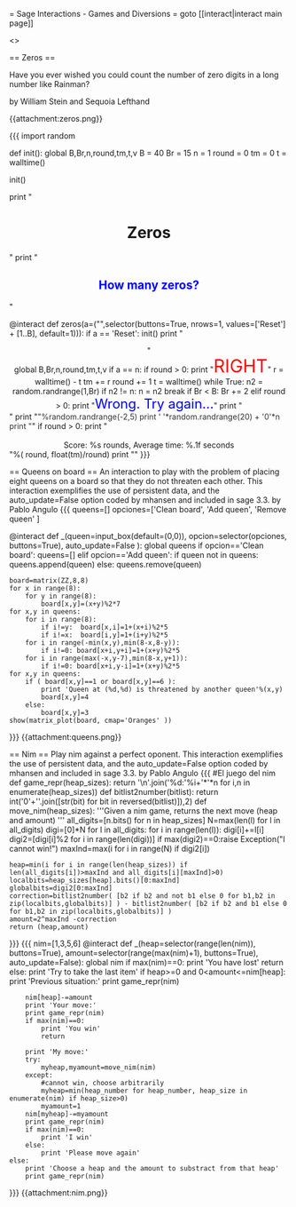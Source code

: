 = Sage Interactions - Games and Diversions =
goto [[interact|interact main page]]


<<TableOfContents>>

== Zeros ==

Have you ever wished you could count the number of zero digits in a long number like Rainman?

by William Stein and Sequoia Lefthand

{{attachment:zeros.png}}

{{{
import random

def init():
    global B,Br,n,round,tm,t,v
    B = 40
    Br = 15
    n = 1
    round = 0
    tm = 0
    t = walltime()
    
    
init()    

print "<html><h1 align=center>Zeros</h1></html>"
print "<html><h2 align=center><font color='blue'>How many zeros?</font></h2></html>"
    
@interact
def zeros(a=("",selector(buttons=True, nrows=1, values=['Reset'] + [1..B], default=1))):
    if a == 'Reset': 
        init()
    print "<html><center>"    
    global B,Br,n,round,tm,t,v
    if a == n:
        if round > 0:
           print "<font size=+3 color='red'>RIGHT</font>"
        r = walltime() - t
        tm += r
        round += 1
        t = walltime()
        while True:
           n2 = random.randrange(1,Br)
           if n2 != n:
               n = n2
               break
        if Br < B:
            Br += 2
    elif round > 0:
        print "<font size=+2 color='blue'>Wrong. Try again...</font>"
    print "</center>"
    print "<font size=+%s color='#333'>"%random.randrange(-2,5)
    print  ' '*random.randrange(20) + '0'*n
    print "</font>"
    if round > 0:
        print "<br><br><center>Score: %s rounds, Average time: %.1f seconds</center>"%(
                 round, float(tm)/round)
    print "</html>"
}}}

== Queens on board ==
An interaction to play with the problem of placing eight queens on a board so that they do not threaten each other. This interaction exemplifies the use of persistent data, and the auto_update=False option coded by mhansen and included in sage 3.3.
by Pablo Angulo
{{{
queens=[]
opciones=['Clean board', 'Add queen', 'Remove queen' ]

@interact
def _(queen=input_box(default=(0,0)), opcion=selector(opciones, buttons=True), auto_update=False ):
    global queens
    if opcion=='Clean board':
        queens=[]
    elif opcion=='Add queen':
        if queen not in queens:
            queens.append(queen)
    else:
        queens.remove(queen)
        
    board=matrix(ZZ,8,8)
    for x in range(8):
        for y in range(8):
            board[x,y]=(x+y)%2*7
    for x,y in queens:
        for i in range(8):
            if i!=y:  board[x,i]=1+(x+i)%2*5
            if i!=x:  board[i,y]=1+(i+y)%2*5
        for i in range(-min(x,y),min(8-x,8-y)):
            if i!=0: board[x+i,y+i]=1+(x+y)%2*5
        for i in range(max(-x,y-7),min(8-x,y+1)):
            if i!=0: board[x+i,y-i]=1+(x+y)%2*5
    for x,y in queens:
        if ( board[x,y]==1 or board[x,y]==6 ):
            print 'Queen at (%d,%d) is threatened by another queen'%(x,y)
            board[x,y]=4  
        else:
            board[x,y]=3
    show(matrix_plot(board, cmap='Oranges' ))
    
}}}
{{attachment:queens.png}}

== Nim ==
Play nim against a perfect oponent. This interaction exemplifies the use of persistent data, and the auto_update=False option coded by mhansen and included in sage 3.3.
by Pablo Angulo
{{{
#El juego del nim
def game_repr(heap_sizes):
    return '\n'.join('%d:'%i+'*'*n for i,n in enumerate(heap_sizes))
def bitlist2number(bitlist):
    return int('0'+''.join([str(bit) for bit in reversed(bitlist)]),2)
def move_nim(heap_sizes):
    '''Given a nim game, returns the next move (heap and amount)
    '''
    all_digits=[n.bits() for n in heap_sizes]
    N=max(len(l) for l in all_digits)
    digi=[0]*N
    for l in all_digits:
        for i in range(len(l)):
            digi[i]+=l[i]
    digi2=[digi[i]%2 for i in range(len(digi))]
    if max(digi2)==0:raise Exception("I cannot win!")
    maxInd=max(i for i in range(N) if digi2[i])
    
    heap=min(i for i in range(len(heap_sizes)) if len(all_digits[i])>maxInd and all_digits[i][maxInd]>0)
    localbits=heap_sizes[heap].bits()[0:maxInd]
    globalbits=digi2[0:maxInd]
    correction=bitlist2number( [b2 if b2 and not b1 else 0 for b1,b2 in zip(localbits,globalbits)] ) - bitlist2number( [b2 if b2 and b1 else 0 for b1,b2 in zip(localbits,globalbits)] )
    amount=2^maxInd -correction
    return (heap,amount)
}}}
{{{
nim=[1,3,5,6]
@interact
def _(heap=selector(range(len(nim)), buttons=True),
      amount=selector(range(max(nim)+1), buttons=True),
      auto_update=False):
    global nim
    if max(nim)==0:
        print 'You have lost'
        return
    else:
        print 'Try to take the last item'
    if heap>=0 and 0<amount<=nim[heap]:
        print 'Previous situation:'
        print game_repr(nim)
        
        nim[heap]-=amount
        print 'Your move:'
        print game_repr(nim)
        if max(nim)==0:
            print 'You win'
            return
        
        print 'My move:'
        try:
            myheap,myamount=move_nim(nim)
        except:
            #cannot win, choose arbitrarily
            myheap=min(heap_number for heap_number, heap_size in enumerate(nim) if heap_size>0)
            myamount=1
        nim[myheap]-=myamount
        print game_repr(nim)
        if max(nim)==0:
            print 'I win'
        else:
            print 'Please move again'
    else:
        print 'Choose a heap and the amount to substract from that heap'
        print game_repr(nim)
}}}
{{attachment:nim.png}}

